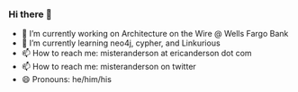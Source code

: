 ### Hi there 👋
- 🔭 I’m currently working on Architecture on the Wire @ Wells Fargo Bank
- 🌱 I’m currently learning neo4j, cypher, and Linkurious
- 📫 How to reach me: misteranderson at ericanderson dot com 
- 📫 How to reach me: misteranderson on twitter
- 😄 Pronouns: he/him/his

<!--
**misteranderson/misteranderson** is a ✨ _special_ ✨ repository because its `README.md` (this file) appears on your GitHub profile.

Here are some ideas to get you started:

- 🔭 I’m currently working on ...
- 🌱 I’m currently learning ...
- 👯 I’m looking to collaborate on ...
- 🤔 I’m looking for help with ...
- 💬 Ask me about ...
- 📫 How to reach me: ...
- 😄 Pronouns: ...
- ⚡ Fun fact: ...
- ⚡ Fun fact: ...
-->
